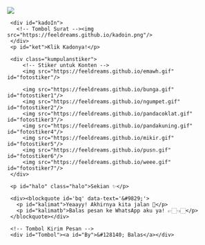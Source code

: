 <!DOCTYPE html>
<html>
<meta charset='UTF-8'/><meta content='width=device-width, initial-scale=1, user-scalable=1, minimum-scale=1, maximum-scale=5' name='viewport'/><meta content='IE=edge' http-equiv='X-UA-Compatible'/><script src="https://cdn.jsdelivr.net/npm/sweetalert2@11.0.19/dist/sweetalert2.all.min.js"></script><link href="https://feeldreams.github.io/heikm/style.css" rel="stylesheet" type="text/css" />
  
  <link rel="preconnect" href="https://fonts.googleapis.com">
  <link rel="preconnect" href="https://fonts.gstatic.com" crossorigin>
  <link href="https://fonts.googleapis.com/css2?family=Shippori+Antique:wght@400;700&display=swap" rel="stylesheet">
  <link href="https://fonts.googleapis.com/css2?family=Dancing+Script&display=swap" rel="stylesheet">

  <script src="https://unpkg.com/typeit@8.7.0/dist/index.umd.js"></script>
  <script src="https://kit.fontawesome.com/4f3ce16e3e.js" crossorigin="anonymous"></script>
  
<head>
<title>Script HTML buat Kamu</title>
<!-- 
  Made with love by Rayys!
  
     Blog: https://PalingIT.com
     Instagram: @rayyarrr
     TikTok: @rayy4r
     Email: rayyar0703@gmail.com
     
  Thanks to all <3
-->
</head>
<body>
	
   <!-- Ganti Audio di sini -->
   <audio src="https://feeldreams.github.io/vibescorona.mp3" id="linkmp3" class="sembunyi"></audio>
   
   <div id="bodyblur">
     <!-- Wallpaper --><img src="https://feeldreams.github.io/wp4.jpg" id="wallpaper"/><div id="beneranblur"></div>
   </div>
   
   <div id='Content'>

     <div id="kadoIn">
       <!-- Tombol Surat --><img src="https://feeldreams.github.io/kadoin.png"/>
     </div>
     <p id="ket">Klik Kadonya!</p>

     <div class="kumpulanstiker">
         <!-- Stiker untuk Konten -->
         <img src="https://feeldreams.github.io/emawh.gif" id="fotostiker"/>
         
         <img src="https://feeldreams.github.io/bunga.gif" id="fotostiker1"/>
         <img src="https://feeldreams.github.io/ngumpet.gif" id="fotostiker2"/>
         <img src="https://feeldreams.github.io/pandacoklat.gif" id="fotostiker3"/>
         <img src="https://feeldreams.github.io/pandakuning.gif" id="fotostiker4"/>
         <img src="https://feeldreams.github.io/mikir.gif" id="fotostiker5"/>
         <img src="https://feeldreams.github.io/pusn.gif" id="fotostiker6"/>
         <img src="https://feeldreams.github.io/weee.gif" id="fotostiker7"/>
     </div>
     
     <p id="halo" class="halo">Sekian ✨</p>
     
     <div><blockquote id='bq' data-text='&#9829;'>
       <p id="kalimat">Yeaayy! Akhirnya kita jalan 🤣</p>
       <p id="kalimatb">Balas pesan ke WhatsApp aku ya! 👉🏻👈🏻</p>
     </blockquote></div>

     <!-- Tombol Kirim Pesan -->
     <div id="Tombol"><a id="By">&#128140; Balas</a></div>

   </div>

<!-- Jangan Edit Bagian Ini --><script>
  async function inipesan(){
    var { value: sausan } = await swals.fire({
           title: 'Masukin Nama Kamu', input: 'text',
       });
       if(nama && nama.length < 11){
         window.nama = sausan;
         await swalst.fire({title: 'Hai, ' + sausan + '! ❤️', imageUrl: '' + fotostiker1.src,});
         await swalst.fire({title: 'Minta Waktunya Sebentar ya!', imageUrl: '' + fotostiker2.src,});
         pilihwarna();
         } else {
           await swals.fire('Ups!', 'Nama tidak boleh kosong atau lebih dari 10 karakter, ya!');inipesan();
    }
  }

  async function pilihwarna(){
  //Variable Pemilihan Warna
  var iniwarna1 = "Biru";
  var iniwarna2 = "Merah";
  
  var { isConfirmed: warna } = await swals.fire({
  title: sausan + ' mau pilih warna apa nih?',
  text: 'Ayo, jangan ragu-ragu 😆',
  imageUrl: '' + fotostiker3.src,
  showCancelButton: true,
  confirmButtonText: '' + iniwarna1,
  cancelButtonText: '' + iniwarna2,
});
if(warna){
    await swals.fire({title: 'Yeayy!', text: 'Kalo kamu pilih ' + iniwarna1 + ' berarti besok kita jalan ya 🤣!', imageUrl: '' + fotostiker4.src,});
    var { isConfirmed: warna2 } = await swals.fire({
    title: sausan + ' yakin pilih warna ' + iniwarna1 + '?', 
    text: 'Atau mau ganti warna aja nih?', 
    imageUrl: '' + fotostiker5.src,
    showCancelButton: true,
    confirmButtonText: 'Yakin',
    cancelButtonText: 'Ganti',
});
if(warna2){
    await swals.fire({title: 'Oke!', text: 'Sekarang lihat ini ya 😄❤️', imageUrl: '' + fotostiker6.src,});
    mulainama();
  } else {
    await swals.fire({title: 'Oke, memilih ' + iniwarna2 + '!', text: 'Sama aja sih sebenernya, tapi jalannya harus lebih lama ya 😜', imageUrl: '' + fotostiker7.src,});
    mulainama();
}
//Selingan
  } else {
    await swals.fire({title: 'Yeayy!', text: 'Kalo kamu pilih ' + iniwarna2 + ' berarti besok kita jalan ya 🤣!', imageUrl: '' + fotostiker4.src,});
    var { isConfirmed: warna2 } = await swals.fire({
    title: nama + ' yakin pilih warna ' + iniwarna2 + '?',  
    text: 'Atau mau ganti warna aja nih?', 
    imageUrl: '' + fotostiker5.src,
    showCancelButton: true,
    confirmButtonText: 'Ganti',
    cancelButtonText: 'Yakin',
});
if(warna2){    
    await swals.fire({title: 'Oke, memilih ' + iniwarna1 + '!', text: 'Sama aja sih sebenernya, tapi jalannya harus lebih lama ya 😜', imageUrl: '' + fotostiker7.src,});
    mulainama();
  } else {
    await swals.fire({title: 'Oke!', text: 'Sekarang lihat ini ya 😄❤️', imageUrl: '' + fotostiker6.src,});
    mulainama();
}
}
}

  fungsi=0;fungsiAwal=0;vketikhalo=halo.innerHTML;halo.innerHTML = "";Content.style = "opacity:1;margin-top:16vh;";const body = document.querySelector("body");const swalst = Swal.mixin({timer: 2300, allowOutsideClick: false, showConfirmButton: false, timerProgressBar: true, imageHeight: 90,}); audio = new Audio('' + linkmp3.innerHTML);const swals = Swal.mixin({allowOutsideClick: false, cancelButtonColor: '#FF0040', imageHeight: 80,}); const style = document.createElement('style'); var today = new Date();var dd = String(today.getDate()).padStart(2, '0');var mm = String(today.getMonth() + 1).padStart(2, '0');var yyyy = today.getFullYear();const monthNames = ["Januari", "Februari", "Maret", "April", "Mei", "Juni", "Juli", "Agustus", "September", "Oktober", "November", "Desember"];today = dd + ' ' + monthNames[today.getMonth()] + ' ' + yyyy;audio = new Audio('' + linkmp3.src); function berjatuhan() {const heart = document.createElement("div"); heart.className = "fas fa-snowflake"; heart.style.left = (Math.random() * 90)+"vw"; heart.style.animationDuration = (Math.random()*3)+2+"s"; body.appendChild(heart);} setInterval(function name(params) {var heartArr = document.querySelectorAll(".fa-snowflake"); if (heartArr.length > 100) {heartArr[0].remove()}},100);
  async function menuju(){pesanwhatsapp = "Iyaa " + "*" + nama + "*" + " mau kok kita jalan! ><";window.location = "https://api.whatsapp.com/send?phone=&text=" + pesanwhatsapp;}
</script>
<script src="https://feeldreams.github.io/heikm/script.js"></script>
<!-- Sampai Sini -->
</body>
</html>
